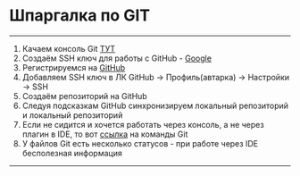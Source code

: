 # Шпаргалка по GIT
---  
1. Качаем консоль Git [ТУТ](https://git-scm.com/install/)
2. Создаём SSH ключ для работы с GitHub - [Google](https://www.google.com/search?q=%D0%BA%D0%B0%D0%BA+%D1%81%D0%BE%D0%B7%D0%B4%D0%B0%D1%82%D1%8C+ssh+%D0%BA%D0%BB%D1%8E%D1%87&rlz=1C1SQJL_ruRU1064RU1065&oq=rfr+cjplfnm+%D0%AB%D0%AB%D0%A0&gs_lcrp=EgZjaHJvbWUqCQgBEAAYDRiABDIGCAAQRRg5MgkIARAAGA0YgAQyCQgCEAAYDRiABDIJCAMQABgNGIAEMgkIBBAAGA0YgAQyCQgFEAAYDRiABDIJCAYQABgNGIAEMgkIBxAAGA0YgAQyCQgIEAAYDRiABDIICAkQABgWGB7SAQg0NTkxajBqN6gCALACAA&sourceid=chrome&ie=UTF-8)
3. Регистрируемся на [GitHub](github.com)
4. Добавляем SSH ключ в ЛК GitHub -> Профиль(автарка) -> Настройки -> SSH
5. Создаём репозиторий на GitHub
6. Следуя подсказкам GitHub синхронизируем локальный репозиторий и локальный репозиторий
7. Если не сидится и хочется работать через консоль, а не через плагин в IDE, то вот [ссылка](https://habr.com/ru/companies/ruvds/articles/599929/) на команды Git
8. У файлов Git есть несколько статусов - при работе через IDE бесполезная информация
---